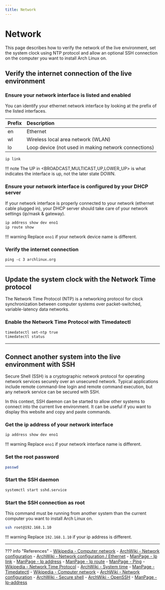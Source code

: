 ```yaml
---
title: Network
---
```


# Network
This page describes how to verify the network of the live environment, set the system clock using NTP protocol and allow an optional SSH connection on the computer you want to install Arch Linux on.

## Verify the internet connection of the live environment

### Ensure your network interface is listed and enabled
You can identify your ethernet network interface by looking at the prefix of the listed interfaces. 

| Prefix | Description                                          |
| :----- | :--------------------------------------------------- |
| en     | Ethernet                                             |
| wl     | Wireless local area network (WLAN)                   |
| lo     | Loop device (not used in making network connections) |

``` bash
ip link
```

!!! note
    The UP in <BROADCAST,MULTICAST,UP,LOWER_UP> is what indicates the interface is up, not the later state DOWN.

### Ensure your network interface is configured by your DHCP server
If your network interface is properly connected to your network (ethernet cable plugged in), your DHCP server should take care of your network settings (ip/mask & gateway).

``` bash
ip address show dev eno1
ip route show
```

!!! warning
    Replace `eno1` if your network device name is different.

### Verify the internet connection
```
ping -c 3 archlinux.org
```

---

## Update the system clock with the Network Time protocol
The Network Time Protocol (NTP) is a networking protocol for clock synchronization between computer systems over packet-switched, variable-latency data networks.

### Enable the Network Time Protocol with Timedatectl
``` bash
timedatectl set-ntp true
timedatectl status
```

---

## Connect another system into the live environment with SSH
Secure Shell (SSH) is a cryptographic network protocol for operating network services securely over an unsecured network. Typical applications include remote command-line login and remote command execution, but any network service can be secured with SSH.

In this context, SSH daemon can be started to allow other systems to connect into the current live environment. It can be useful if you want to display this website and copy and paste commands.

### Get the ip address of your network interface
``` bash
ip address show dev eno1
```

!!! warning
    Replace `eno1` if your network interface name is different.

### Set the root password
``` bash
passwd
```

### Start the SSH daemon
``` bash
systemctl start sshd.service
```

### Start the SSH connection as root
This command must be running from another system than the current computer you want to install Arch Linux on.

``` bash
ssh root@192.168.1.10
```

!!! warning
    Replace `192.168.1.10` if your ip address is different.

---

??? info "References"
    - [Wikipedia - Computer network](https://en.wikipedia.org/wiki/Computer_network)
    - [ArchWiki - Network configuration](https://wiki.archlinux.org/index.php/Network_configuration)
    - [ArchWiki - Network configuration / Ethernet](https://wiki.archlinux.org/index.php/Network_configuration/Ethernet)
    - [ManPage - Ip link](https://jlk.fjfi.cvut.cz/arch/manpages/man/core/iproute2/ip-link.8.en)
    - [ManPage - Ip address](https://jlk.fjfi.cvut.cz/arch/manpages/man/core/iproute2/ip-address.8.en)
    - [ManPage - Ip route](https://jlk.fjfi.cvut.cz/arch/manpages/man/core/iproute2/ip-route.8.en)
    - [ManPage - Ping](https://jlk.fjfi.cvut.cz/arch/manpages/man/core/iputils/ping.8.en)
    - [Wikipedia - Network Time Protocol](https://en.wikipedia.org/wiki/Network_Time_Protocol)
    - [ArchWiki - System time](https://wiki.archlinux.org/index.php/System_time)
    - [ManPage - Timedatectl](https://jlk.fjfi.cvut.cz/arch/manpages/man/core/systemd/timedatectl.1.en)
    - [Wikipedia - Computer network](https://en.wikipedia.org/wiki/Computer_network)
    - [ArchWiki - Network configuration](https://wiki.archlinux.org/index.php/Network_configuration#IP_addresses)
    - [ArchWiki - Secure shell](https://wiki.archlinux.org/index.php/Secure_Shell)
    - [ArchWiki - OpenSSH](https://wiki.archlinux.org/index.php/OpenSSH#Server_usage)
    - [ManPage - Ip-address](https://jlk.fjfi.cvut.cz/arch/manpages/man/core/iproute2/ip-address.8.en)

